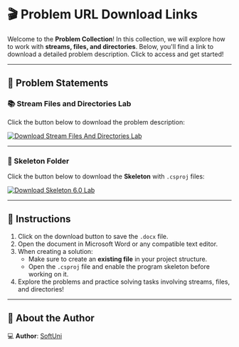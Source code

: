 # 🎬 Problem URL Download Links

Welcome to the **Problem Collection**! In this collection, we will explore how to work with **streams, files, and directories**. Below, you'll find a link to download a detailed problem description. Click to access and get started!

---

## 📄 Problem Statements

### 📚 Stream Files and Directories Lab
Click the button below to download the problem description:

[![Download Stream Files And Directories Lab](https://img.shields.io/badge/Download-StreamFilesAndDirectoriesLab-blue?style=for-the-badge&logo=microsoftword)](https://github.com/user-attachments/files/18479972/Stream.Files.And.Directoryes.Lab.docx)

---

### 📁 Skeleton Folder
Click the button below to download the **Skeleton** with `.csproj` files:

[![Download Skeleton 6.0 Lab](https://img.shields.io/badge/Download-Skeleton_6.0_Lab-orange?style=for-the-badge)](https://github.com/user-attachments/files/18551263/Skeleton_6.0-Lab.zip)

---

## 📌 Instructions
1. Click on the download button to save the `.docx` file.
2. Open the document in Microsoft Word or any compatible text editor.
3. When creating a solution:
   - Make sure to create an **existing file** in your project structure.
   - Open the `.csproj` file and enable the program skeleton before working on it.
4. Explore the problems and practice solving tasks involving streams, files, and directories!

---

## 👤 About the Author

💻 **Author**: [SoftUni](https://softuni.bg/)
